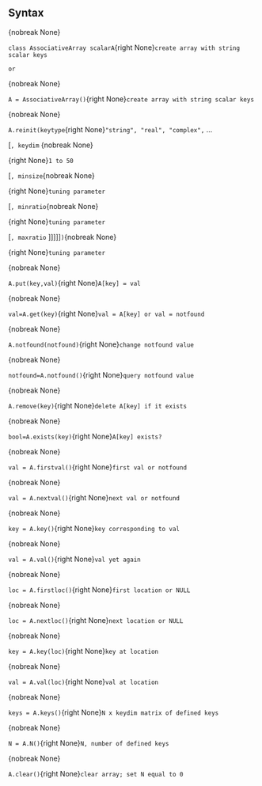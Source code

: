 ## Syntax

{nobreak None}

`class AssociativeArray scalarA`{right
None}`create array with string scalar keys`

`or`

{nobreak None}

`A = AssociativeArray()`{right
None}`create array with string scalar keys`

{nobreak None}

`A.reinit(keytype`{right None}`"string", "real", "complex",` ...

\[`, keydim` {nobreak None}

{right None}`1 to 50`

\[`, minsize`{nobreak None}

{right None}`tuning parameter`

\[`, minratio`{nobreak None}

{right None}`tuning parameter`

\[`, maxratio` \]\]\]\]\]`)`{nobreak None}

{right None}`tuning parameter`

{nobreak None}

`A.put(key,val)`{right
None}`A[key] = val                              `

{nobreak None}

`val=A.get(key)`{right
None}`val = A[key] or val = notfound            `

{nobreak None}

`A.notfound(notfound)`{right
None}`change notfound value                     `

{nobreak None}

`notfound=A.notfound()`{right
None}`query notfound value                      `

{nobreak None}

`A.remove(key)`{right
None}`delete A[key] if it exists                `

{nobreak None}

`bool=A.exists(key)`{right
None}`A[key] exists?                            `

{nobreak None}

`val = A.firstval()`{right
None}`first val or notfound                     `

{nobreak None}

`val = A.nextval()`{right
None}`next val or notfound                      `

{nobreak None}

`key = A.key()`{right
None}`key corresponding to val                  `

{nobreak None}

`val = A.val()`{right
None}`val yet again                             `

{nobreak None}

`loc = A.firstloc()`{right None}`first location or NULL`

{nobreak None}

`loc = A.nextloc()`{right None}`next location or NULL`

{nobreak None}

`key = A.key(loc)`{right
None}`key at location                           `

{nobreak None}

`val = A.val(loc)`{right
None}`val at location                           `

{nobreak None}

`keys = A.keys()`{right
None}`N x keydim matrix of defined keys         `

{nobreak None}

`N = A.N()`{right
None}`N, number of defined keys                 `

{nobreak None}

`A.clear()`{right None}`clear array; set N equal to 0             `
